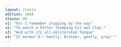```yaml
---
layout: stanza
edition: 1868
stanza: 40
v1: "For I remember stopping by the way"
v2: "To watch a Potter thumping his wet Clay:"
v3: "And with its all-obliterated Tongue"
v4: "It murmur'd--'Gently, Brother, gently, pray!'"
---
```


